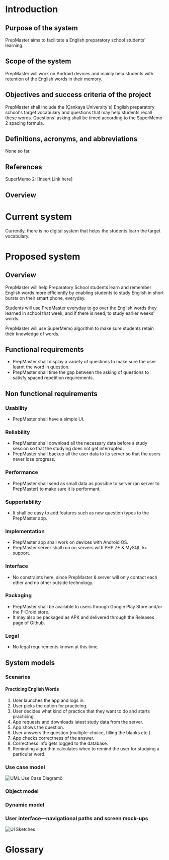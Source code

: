 # Introduction
## Purpose of the system
PrepMaster aims to facilitate a English preparatory school students' learning.
## Scope of the system
PrepMaster will work on Android devices and mainly help students with retention of the English words in their memory.
## Objectives and success criteria of the project
PrepMaster shall include the (Çankaya University's) English preparatory school's target vocabulary and questions that may help students recall these words. Questions' asking shall be timed according to the SuperMemo 2 spacing formula.
## Definitions, acronyms, and abbreviations
None so far.
## References
SuperMemo 2: [Insert Link here]
## Overview
# Current system
Currently, there is no digital system that helps the students learn the target vocabulary.
# Proposed system
## Overview
PrepMaster will help Preparatory School students learn and remember English words more efficiently by enabling students to study English in short bursts on their smart phone, everyday. 

Students will use PrepMaster everyday to go over the English words they learned in school that week, and if there is need, to study earlier weeks' words.

PrepMaster will use SuperMemo algorithm to make sure students retain their knowledge of words.

## Functional requirements
- PrepMaster shall display a variety of questions to make sure the user learnt the word in question.
- PrepMaster shall time the gap between the asking of questions to satisfy spaced repetition requirements.


## Non functional requirements
### Usability
- PrepMaster shall have a simple UI.

### Reliability
- PrepMaster shall download all the necessary data before a study session so that the studying does not get interrupted.
- PrepMaster shall backup all the user data to its server so that the users never lose progress.

### Performance
- PrepMaster shall send as small data as possible to server (an server to PrepMaster) to make sure it is performant.

### Supportability
- It shall be easy to add features such as new question types to the PrepMaster app.

### Implementation
- PrepMaster app shall work on devices with Android OS.
- PrepMaster server shall run on servers with PHP 7+ & MySQL 5+ support.

### Interface
- No constraints here, since PrepMaster & server will only contact each other and no other outside technology.

### Packaging
- PrepMaster  shall be available to users through Google Play Store and/or the F-Droid store.
- It may also be packaged as APK and delivered through the Releases page of Github.

### Legal
- No legal requirements known at this time.

## System models
### Scenarios
#### Practicing English Words
1. User launches the app and logs in.
2. User picks the option for practicing.
3. User decides what kind of practice that they want to do and starts practicing.
4. App requests and downloads latest study data from the server.
5. App shows the question.
6. User answers the question (multiple-choice, filling the blanks etc.).
7. App checks correctness of the answer.
8. Correctness info gets logged to the database.
9. Reminding algorithm calculates when to remind the user for studying a particular word.

### Use case model
![UML Use Case Diagram](uml.png "UML Use Case Diagram")ö

### Object model

### Dynamic model

### User interface—navigational paths and screen mock-ups
![UI Sketches](ui.png "PrepMaster UI")
# Glossary